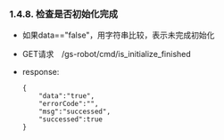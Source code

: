 ### 1.4.8. 检查是否初始化完成

  - 如果data=="false"，用字符串比较，表示未完成初始化

  - GET请求　/gs-robot/cmd/is_initialize_finished

  - response:

    ```
    {
        "data":"true",
        "errorCode":"",
        "msg":"successed",
        "successed":true
    }
    ```